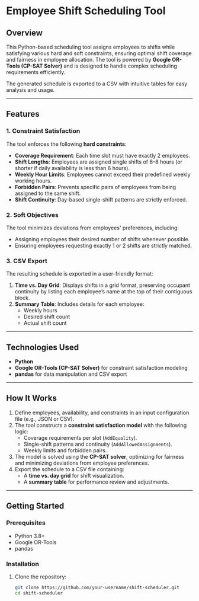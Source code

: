 # **Employee Shift Scheduling Tool**

## **Overview**
This Python-based scheduling tool assigns employees to shifts while satisfying various hard and soft constraints, ensuring optimal shift coverage and fairness in employee allocation. The tool is powered by **Google OR-Tools (CP-SAT Solver)** and is designed to handle complex scheduling requirements efficiently. 

The generated schedule is exported to a CSV with intuitive tables for easy analysis and usage.

---

## **Features**

### **1. Constraint Satisfaction**
The tool enforces the following **hard constraints**:
- **Coverage Requirement**: Each time slot must have exactly 2 employees.
- **Shift Lengths**: Employees are assigned single shifts of 6–8 hours (or shorter if daily availability is less than 6 hours).
- **Weekly Hour Limits**: Employees cannot exceed their predefined weekly working hours.
- **Forbidden Pairs**: Prevents specific pairs of employees from being assigned to the same shift.
- **Shift Continuity**: Day-based single-shift patterns are strictly enforced.

### **2. Soft Objectives**
The tool minimizes deviations from employees' preferences, including:
- Assigning employees their desired number of shifts whenever possible.
- Ensuring employees requesting exactly 1 or 2 shifts are strictly matched.

### **3. CSV Export**
The resulting schedule is exported in a user-friendly format:
1. **Time vs. Day Grid**: Displays shifts in a grid format, preserving occupant continuity by listing each employee’s name at the top of their contiguous block.
2. **Summary Table**: Includes details for each employee:
   - Weekly hours
   - Desired shift count
   - Actual shift count

---

## **Technologies Used**
- **Python**
- **Google OR-Tools (CP-SAT Solver)** for constraint satisfaction modeling
- **pandas** for data manipulation and CSV export

---

## **How It Works**
1. Define employees, availability, and constraints in an input configuration file (e.g., JSON or CSV).
2. The tool constructs a **constraint satisfaction model** with the following logic:
   - Coverage requirements per slot (`AddEquality`).
   - Single-shift patterns and continuity (`AddAllowedAssignments`).
   - Weekly limits and forbidden pairs.
3. The model is solved using the **CP-SAT solver**, optimizing for fairness and minimizing deviations from employee preferences.
4. Export the schedule to a CSV file containing:
   - A **time vs. day grid** for shift visualization.
   - A **summary table** for performance review and adjustments.

---

## **Getting Started**

### **Prerequisites**
- Python 3.8+
- Google OR-Tools
- pandas

### **Installation**
1. Clone the repository:
   ```bash
   git clone https://github.com/your-username/shift-scheduler.git
   cd shift-scheduler